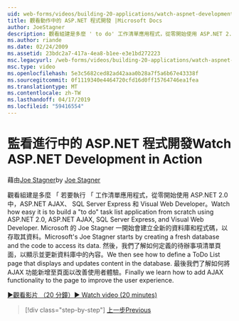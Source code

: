 ```yaml
---
uid: web-forms/videos/building-20-applications/watch-aspnet-development-in-action
title: 觀看動作中的 ASP.NET 程式開發 |Microsoft Docs
author: JoeStagner
description: 觀看組建是多麼 ' to do' 工作清單應用程式，從零開始使用 ASP.NET 2.0 中，ASP.NET AJAX、 SQL Server Express 和 Visual Web Developer。 Mic...
ms.author: riande
ms.date: 02/24/2009
ms.assetid: 23bdc2a7-417a-4ea8-b1ee-e3e1bd272223
msc.legacyurl: /web-forms/videos/building-20-applications/watch-aspnet-development-in-action
msc.type: video
ms.openlocfilehash: 5e3c5682ced82ad42aaa0b28a7f5a6b67e43338f
ms.sourcegitcommit: 0f1119340e4464720cfd16d0ff15764746ea1fea
ms.translationtype: MT
ms.contentlocale: zh-TW
ms.lasthandoff: 04/17/2019
ms.locfileid: "59416554"
---
```

# <a name="watch-aspnet-development-in-action"></a><span data-ttu-id="ccd74-104">監看進行中的 ASP.NET 程式開發</span><span class="sxs-lookup"><span data-stu-id="ccd74-104">Watch ASP.NET Development in Action</span></span>

<span data-ttu-id="ccd74-105">藉由[Joe Stagner](https://github.com/JoeStagner)</span><span class="sxs-lookup"><span data-stu-id="ccd74-105">by [Joe Stagner](https://github.com/JoeStagner)</span></span>

<span data-ttu-id="ccd74-106">觀看組建是多麼 「 若要執行 「 工作清單應用程式，從零開始使用 ASP.NET 2.0 中，ASP.NET AJAX、 SQL Server Express 和 Visual Web Developer。</span><span class="sxs-lookup"><span data-stu-id="ccd74-106">Watch how easy it is to build a "to do" task list application from scratch using ASP.NET 2.0, ASP.NET AJAX, SQL Server Express, and Visual Web Developer.</span></span> <span data-ttu-id="ccd74-107">Microsoft 的 Joe Stagner 一開始會建立全新的資料庫和程式碼，以存取其資料。</span><span class="sxs-lookup"><span data-stu-id="ccd74-107">Microsoft's Joe Stagner starts by creating a fresh database and the code to access its data.</span></span> <span data-ttu-id="ccd74-108">然後，我們了解如何定義的待辦事項清單頁面，以顯示並更新資料庫中的內容。</span><span class="sxs-lookup"><span data-stu-id="ccd74-108">We then see how to define a ToDo List page that displays and updates content in the database.</span></span> <span data-ttu-id="ccd74-109">最後我們了解如何將 AJAX 功能新增至頁面以改善使用者體驗。</span><span class="sxs-lookup"><span data-stu-id="ccd74-109">Finally we learn how to add AJAX functionality to the page to improve the user experience.</span></span>

[<span data-ttu-id="ccd74-110">&#9654;觀看影片 （20 分鐘）</span><span class="sxs-lookup"><span data-stu-id="ccd74-110">&#9654; Watch video (20 minutes)</span></span>](https://channel9.msdn.com/Blogs/ASP-NET-Site-Videos/watch-aspnet-development-in-action)

> [!div class="step-by-step"]
> [<span data-ttu-id="ccd74-111">上一步</span><span class="sxs-lookup"><span data-stu-id="ccd74-111">Previous</span></span>](lesson-8-working-with-the-gridview-and-formview.md)
